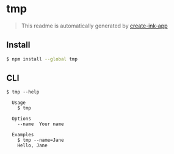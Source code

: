 # tmp

> This readme is automatically generated by [create-ink-app](https://github.com/vadimdemedes/create-ink-app)


## Install

```bash
$ npm install --global tmp
```


## CLI

```
$ tmp --help

  Usage
    $ tmp

  Options
    --name  Your name

  Examples
    $ tmp --name=Jane
    Hello, Jane
```
